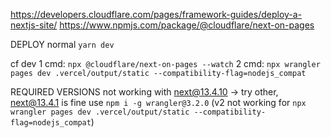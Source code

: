 https://developers.cloudflare.com/pages/framework-guides/deploy-a-nextjs-site/
https://www.npmjs.com/package/@cloudflare/next-on-pages

DEPLOY
normal
`yarn dev`

cf dev
1 cmd: `npx @cloudflare/next-on-pages --watch`
2 cmd: `npx wrangler pages dev .vercel/output/static --compatibility-flag=nodejs_compat`

REQUIRED VERSIONS
not working with next@13.4.10 -> try other, next@13.4.1 is fine
use `npm i -g wrangler@3.2.0` (v2 not working for `npx wrangler pages dev .vercel/output/static --compatibility-flag=nodejs_compat`)
